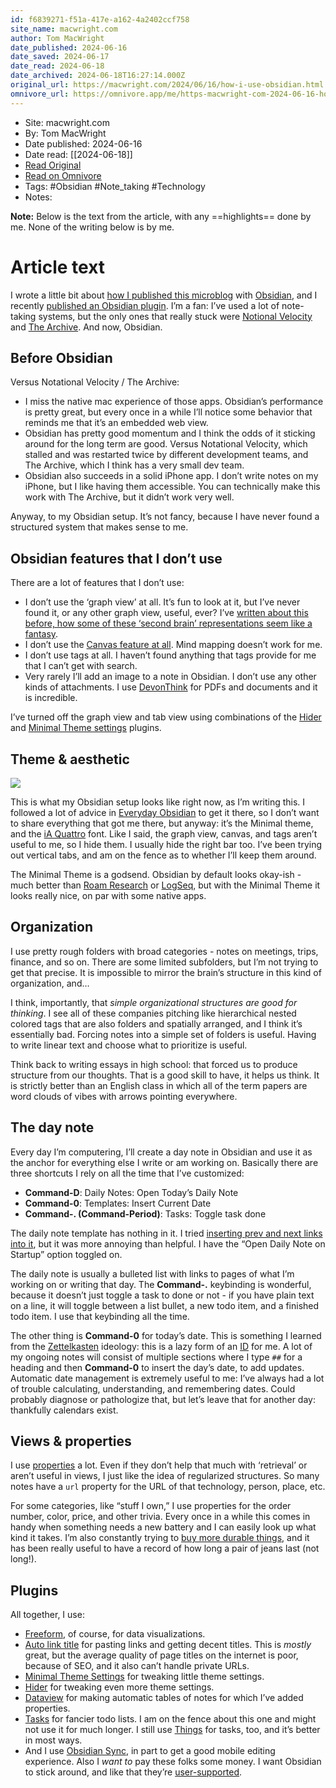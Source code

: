 ```yaml
---
id: f6839271-f51a-417e-a162-4a2402ccf758
site_name: macwright.com
author: Tom MacWright
date_published: 2024-06-16
date_saved: 2024-06-17
date_read: 2024-06-18
date_archived: 2024-06-18T16:27:14.000Z
original_url: https://macwright.com/2024/06/16/how-i-use-obsidian.html
omnivore_url: https://omnivore.app/me/https-macwright-com-2024-06-16-how-i-use-obsidian-html-19025116424
---
```


 - Site: macwright.com
 - By: Tom MacWright
 - Date published: 2024-06-16
 - Date read: [[2024-06-18]]
 - [Read Original](https://macwright.com/2024/06/16/how-i-use-obsidian.html)
 - [Read on Omnivore](https://omnivore.app/me/https-macwright-com-2024-06-16-how-i-use-obsidian-html-19025116424)
 - Tags:  #Obsidian  #Note_taking  #Technology 
 - Notes: 

**Note:** Below is the text from the article, with any ==highlights== done by me. None of the writing below is by me.

# Article text
I wrote a little bit about [how I published this microblog](https://macwright.com/2023/12/14/blog-about-blog) with [Obsidian](https://obsidian.md/), and I recently [published an Obsidian plugin](https://macwright.com/2024/06/02/freeform). I’m a fan: I’ve used a lot of note-taking systems, but the only ones that really stuck were [Notional Velocity](https://en.wikipedia.org/wiki/Notational%5FVelocity) and [The Archive](https://zettelkasten.de/the-archive/). And now, Obsidian.

## Before Obsidian

Versus Notational Velocity / The Archive:

* I miss the native mac experience of those apps. Obsidian’s performance is pretty great, but every once in a while I’ll notice some behavior that reminds me that it’s an embedded web view.
* Obsidian has pretty good momentum and I think the odds of it sticking around for the long term are good. Versus Notational Velocity, which stalled and was restarted twice by different development teams, and The Archive, which I think has a very small dev team.
* Obsidian also succeeds in a solid iPhone app. I don’t write notes on my iPhone, but I like having them accessible. You can technically make this work with The Archive, but it didn’t work very well.

Anyway, to my Obsidian setup. It’s not fancy, because I have never found a structured system that makes sense to me.

## Obsidian features that I don’t use

There are a lot of features that I don’t use:

* I don’t use the ‘graph view’ at all. It’s fun to look at it, but I’ve never found it, or any other graph view, useful, ever? I’ve [written about this before, how some of these ‘second brain’ representations seem like a fantasy](https://macwright.com/2022/01/10/semblance-of-understanding).
* I don’t use the [Canvas feature at all](https://obsidian.md/canvas). Mind mapping doesn’t work for me.
* I don’t use tags at all. I haven’t found anything that tags provide for me that I can’t get with search.
* Very rarely I’ll add an image to a note in Obsidian. I don’t use any other kinds of attachments. I use [DevonThink](https://www.devontechnologies.com/apps/devonthink) for PDFs and documents and it is incredible.

I’ve turned off the graph view and tab view using combinations of the [Hider](https://github.com/kepano/obsidian-hider) and [Minimal Theme settings](https://github.com/kepano/obsidian-minimal) plugins.

## Theme & aesthetic

![](https://proxy-prod.omnivore-image-cache.app/0x0,saVfiLiZuqvHUz6sA3PDiSC_Vj3phuVvYm1fpNennPB8/https://tmcw-dropover.s3.us-east-1.amazonaws.com/Dropover/20240616113134/B955B5AF-E953-4350-8525-DE73E958126D/CleanShot%202024-06-16%20at%2011.26.33%402x.png)

This is what my Obsidian setup looks like right now, as I’m writing this. I followed a lot of advice in [Everyday Obsidian](https://www.everydayobsidian.com/) to get it there, so I don’t want to share everything that got me there, but anyway: it’s the Minimal theme, and the [iA Quattro](https://github.com/iaolo/iA-Fonts) font. Like I said, the graph view, canvas, and tags aren’t useful to me, so I hide them. I usually hide the right bar too. I’ve been trying out vertical tabs, and am on the fence as to whether I’ll keep them around.

The Minimal Theme is a godsend. Obsidian by default looks okay-ish - much better than [Roam Research](https://roamresearch.com/) or [LogSeq](https://github.com/logseq/logseq), but with the Minimal Theme it looks really nice, on par with some native apps.

## Organization

I use pretty rough folders with broad categories - notes on meetings, trips, finance, and so on. There are some limited subfolders, but I’m not trying to get that precise. It is impossible to mirror the brain’s structure in this kind of organization, and…

I think, importantly, that _simple organizational structures are good for thinking_. I see all of these companies pitching like hierarchical nested colored tags that are also folders and spatially arranged, and I think it’s essentially bad. Forcing notes into a simple set of folders is useful. Having to write linear text and choose what to prioritize is useful.

Think back to writing essays in high school: that forced us to produce structure from our thoughts. That is a good skill to have, it helps us think. It is strictly better than an English class in which all of the term papers are word clouds of vibes with arrows pointing everywhere.

## The day note

Every day I’m computering, I’ll create a day note in Obsidian and use it as the anchor for everything else I write or am working on. Basically there are three shortcuts I rely on all the time that I’ve customized:

* **Command-D**: Daily Notes: Open Today’s Daily Note
* **Command-0**: Templates: Insert Current Date
* **Command-. (Command-Period)**: Tasks: Toggle task done

The daily note template has nothing in it. I tried [inserting prev and next links into it](https://macwright.com/2024/05/14/previous-next-links-in-obsidian), but it was more annoying than helpful. I have the “Open Daily Note on Startup” option toggled on.

The daily note is usually a bulleted list with links to pages of what I’m working on or writing that day. The **Command-.** keybinding is wonderful, because it doesn’t just toggle a task to done or not - if you have plain text on a line, it will toggle between a list bullet, a new todo item, and a finished todo item. I use that keybinding all the time.

The other thing is **Command-0** for today’s date. This is something I learned from the [Zettelkasten](https://zettelkasten.de/) ideology: this is a lazy form of an [ID](https://zettelkasten.de/posts/add-identity/) for me. A lot of my ongoing notes will consist of multiple sections where I type `##` for a heading and then **Command-0** to insert the day’s date, to add updates. Automatic date management is extremely useful to me: I’ve always had a lot of trouble calculating, understanding, and remembering dates. Could probably diagnose or pathologize that, but let’s leave that for another day: thankfully calendars exist.

## Views & properties

I use [properties](https://help.obsidian.md/Editing+and+formatting/Properties) a lot. Even if they don’t help that much with ‘retrieval’ or aren’t useful in views, I just like the idea of regularized structures. So many notes have a `url` property for the URL of that technology, person, place, etc.

For some categories, like “stuff I own,” I use properties for the order number, color, price, and other trivia. Every once in a while this comes in handy when something needs a new battery and I can easily look up what kind it takes. I’m also constantly trying to [buy more durable things](https://www.reddit.com/r/BuyItForLife/), and it has been really useful to have a record of how long a pair of jeans last (not long!).

## Plugins

All together, I use:

* [Freeform](https://macwright.com/2024/06/02/freeform), of course, for data visualizations.
* [Auto link title](https://obsidian.md/plugins?id=obsidian-auto-link-title) for pasting links and getting decent titles. This is _mostly_ great, but the average quality of page titles on the internet is poor, because of SEO, and it also can’t handle private URLs.
* [Minimal Theme Settings](https://obsidian.md/plugins?id=obsidian-minimal-settings) for tweaking little theme settings.
* [Hider](https://obsidian.md/plugins?id=obsidian-hider) for tweaking even more theme settings.
* [Dataview](https://obsidian.md/plugins?id=dataview) for making automatic tables of notes for which I’ve added properties.
* [Tasks](https://obsidian.md/plugins?id=obsidian-tasks-plugin) for fancier todo lists. I am on the fence about this one and might not use it for much longer. I still use [Things](https://culturedcode.com/things/) for tasks, too, and it’s better in most ways.
* And I use [Obsidian Sync](https://obsidian.md/sync), in part to get a good mobile editing experience. Also I _want to_ pay these folks some money. I want Obsidian to stick around, and like that they’re [user-supported](https://stephango.com/vcware).